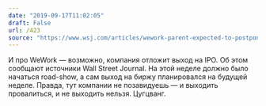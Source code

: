 ```yaml
---
date: "2019-09-17T11:02:05"
draft: False
url: /423
source: "https://www.wsj.com/articles/wework-parent-expected-to-postpone-ipo-11568671322?mod=hp_major_pos16"
---
```


И про WeWork — возможно, компания отложит выход на IPO. Об этом сообщают источники Wall Street Journal. На этой неделе должно было начаться road-show, а сам выход на биржу планировался на будущей неделе.
Правда, тут компании не позавидуешь — и выходить провалиться, и не выходить нельзя. Цугцванг.
